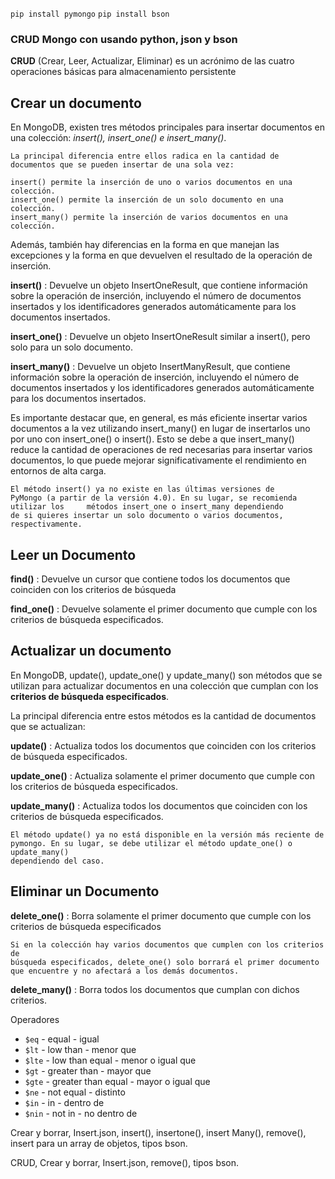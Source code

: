 `pip install pymongo`
`pip install bson`

### CRUD Mongo con usando python, json y bson


**CRUD** (Crear, Leer, Actualizar, Eliminar) es un acrónimo de las cuatro operaciones 
básicas para almacenamiento persistente 

## Crear un documento

En MongoDB, existen tres métodos principales para insertar documentos en 
una colección: _insert(), insert_one() e insert_many()_.

    La principal diferencia entre ellos radica en la cantidad de documentos que se pueden insertar de una sola vez:

    insert() permite la inserción de uno o varios documentos en una colección.
    insert_one() permite la inserción de un solo documento en una colección.
    insert_many() permite la inserción de varios documentos en una colección.
    
Además, también hay diferencias en la forma en que manejan las excepciones 
y la forma en que devuelven el resultado de la operación de inserción.

**insert()** 
: Devuelve un objeto InsertOneResult, que contiene información 
sobre la operación de inserción, incluyendo el número de documentos insertados
y los identificadores generados automáticamente para los documentos insertados.

**insert_one()**
: Devuelve un objeto InsertOneResult similar a insert(), 
pero solo para un solo documento.

**insert_many()** 
: Devuelve un objeto InsertManyResult, que contiene información 
sobre la operación de inserción, incluyendo el número de documentos insertados
y los identificadores generados automáticamente para los documentos insertados.

Es importante destacar que, en general, es más eficiente insertar varios 
documentos a la vez utilizando insert_many() en lugar de insertarlos uno 
por uno con insert_one() o insert(). Esto se debe a que insert_many() 
reduce la cantidad de operaciones de red necesarias para insertar varios 
documentos, lo que puede mejorar significativamente el rendimiento en
entornos de alta carga.

    El método insert() ya no existe en las últimas versiones de 
    PyMongo (a partir de la versión 4.0). En su lugar, se recomienda
    utilizar los     métodos insert_one o insert_many dependiendo 
    de si quieres insertar un solo documento o varios documentos, 
    respectivamente.

## Leer un Documento

**find()**
: Devuelve un cursor que contiene todos los documentos que coinciden con los 
criterios de búsqueda

**find_one()**
: Devuelve solamente el primer documento que cumple con los criterios de 
búsqueda especificados.

## Actualizar un documento

En MongoDB, update(), update_one() y update_many() son métodos que se utilizan
para actualizar documentos en una colección que cumplan con los **criterios 
de búsqueda especificados**.

La principal diferencia entre estos métodos es la cantidad de documentos que 
se actualizan:

**update()**
: Actualiza todos los documentos que coinciden con los criterios de búsqueda 
especificados.

**update_one()** 
: Actualiza solamente el primer documento que cumple con los criterios de 
búsqueda especificados.

**update_many()** 
: Actualiza todos los documentos que coinciden con los criterios de búsqueda 
especificados.

    El método update() ya no está disponible en la versión más reciente de 
    pymongo. En su lugar, se debe utilizar el método update_one() o update_many() 
    dependiendo del caso.

## Eliminar un Documento

**delete_one()**
: Borra solamente el primer documento que cumple con los criterios de 
búsqueda especificados

    Si en la colección hay varios documentos que cumplen con los criterios de 
    búsqueda especificados, delete_one() solo borrará el primer documento 
    que encuentre y no afectará a los demás documentos.

**delete_many()** 
: Borra todos los documentos que cumplan con dichos criterios.


Operadores

* `$eq` - equal - igual
* `$lt` - low than - menor que
* `$lte` - low than equal - menor o igual que
* `$gt` - greater than - mayor que
* `$gte` - greater than equal - mayor o igual que
* `$ne` - not equal - distinto
* `$in` - in - dentro de
* `$nin` - not in - no dentro de

Crear y borrar,
Insert.json,
insert(),
insertone(),
insert Many(),
remove(),
insert para un array de objetos,
tipos bson.

CRUD, Crear y borrar, Insert.json, remove(), tipos bson.
